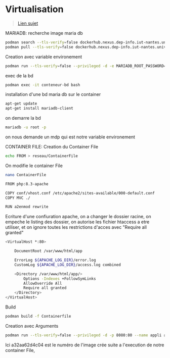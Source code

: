 # Virtualisation

> [Lien sujet](https://gitlab.univ-nantes.fr/iut.info2.virtualisation/virtualisation.sae)



MARIADB:
recherche image maria db
```bash
podman search --tls-verify=false dockerhub.nexus.dep-info.iut-nantes.univ-nantes.prive/mariadb
podman pull --tls-verify=false dockerhub.nexus.dep-info.iut-nantes.univ-nantes.prive/mariadb
```
Creation avec variable environement
```bash
podman run --tls-verify=false --privileged -d -e MARIADB_ROOT_PASSWORD=E239982A --name conteneur-bd -p 3306:3306 a914eff5d2eb 
```
exec de la bd
```bash
podman exec -it conteneur-bd bash
```
installation d'une bd maria db sur le container
```bash
apt-get update
apt-get install mariadb-client
```

on demarre la bd
```bash
mariadb -u root -p
```
on nous demande un mdp qui est notre variable environement


CONTAINER FILE:
Creation du Container File
```bash
echo FROM > reseau/ContainerFile
```
On modifie le container File
```bash
nano ContainerFile
```
```bash
FROM php:8.3-apache

COPY conf/vhost.conf /etc/apache2/sites-available/000-default.conf
COPY MVC ./

RUN a2enmod rewrite
```
Ecriture d'une confiuration apache, on a changer le dossier racine, on empeche le listing des dossier, on autorise les fichier htaccess a etre utiliser, et on ignore toutes les restrictions d'acces avec "Require all granted"
```bash
<VirtualHost *:80>

	DocumentRoot /var/www/html/app

	ErrorLog ${APACHE_LOG_DIR}/error.log
	CustomLog ${APACHE_LOG_DIR}/access.log combined

    <Directory /var/www/html/app/>
	    Options -Indexes +FollowSymLinks
	    AllowOverride All
	    Require all granted
    </Directory>
</VirtualHost>
```
Build 
```bash
podman build -f Containerfile
```

Creation avec Arguments
```bash
podman run --tls-verify=false --privileged -d -p 8080:80 --name appli a32aa62d4c04
```
Ici a32aa62d4c04 est le numéro de l'image crée suite a l'execution de notre container File, 